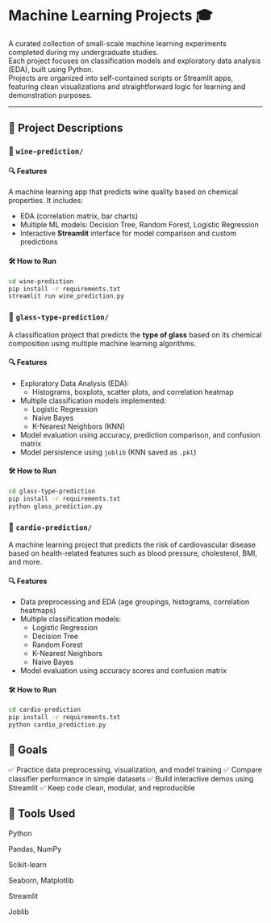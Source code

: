 # Machine Learning Projects 🎓

A curated collection of small-scale machine learning experiments completed during my undergraduate studies.  
Each project focuses on classification models and exploratory data analysis (EDA), built using Python.  
Projects are organized into self-contained scripts or Streamlit apps, featuring clean visualizations and straightforward logic for learning and demonstration purposes.

---

## 📁 Project Descriptions

### 🔹 `wine-prediction/`

#### 🔍 Features

A machine learning app that predicts wine quality based on chemical properties. It includes:

- EDA (correlation matrix, bar charts)
- Multiple ML models: Decision Tree, Random Forest, Logistic Regression
- Interactive **Streamlit** interface for model comparison and custom predictions

#### 🛠 How to Run

```bash
cd wine-prediction
pip install -r requirements.txt
streamlit run wine_prediction.py
```

### 🔹 `glass-type-prediction/`

A classification project that predicts the **type of glass** based on its chemical composition using multiple machine learning algorithms.

#### 🔍 Features

- Exploratory Data Analysis (EDA):
  - Histograms, boxplots, scatter plots, and correlation heatmap
- Multiple classification models implemented:
  - Logistic Regression
  - Naive Bayes
  - K-Nearest Neighbors (KNN)
- Model evaluation using accuracy, prediction comparison, and confusion matrix
- Model persistence using `joblib` (KNN saved as `.pkl`)

#### 🛠 How to Run

```bash
cd glass-type-prediction
pip install -r requirements.txt
python glass_prediction.py
```

### 🔹 `cardio-prediction/`

A machine learning project that predicts the risk of cardiovascular disease based on health-related features such as blood pressure, cholesterol, BMI, and more.

#### 🔍 Features

- Data preprocessing and EDA (age groupings, histograms, correlation heatmaps)
- Multiple classification models:
  - Logistic Regression
  - Decision Tree
  - Random Forest
  - K-Nearest Neighbors
  - Naive Bayes
- Model evaluation using accuracy scores and confusion matrix


#### 🛠 How to Run

```bash
cd cardio-prediction
pip install -r requirements.txt
python cardio_prediction.py
```

## 🧠 Goals
✅ Practice data preprocessing, visualization, and model training
✅ Compare classifier performance in simple datasets
✅ Build interactive demos using Streamlit
✅ Keep code clean, modular, and reproducible

## 🔧 Tools Used
Python

Pandas, NumPy

Scikit-learn

Seaborn, Matplotlib

Streamlit

Joblib
